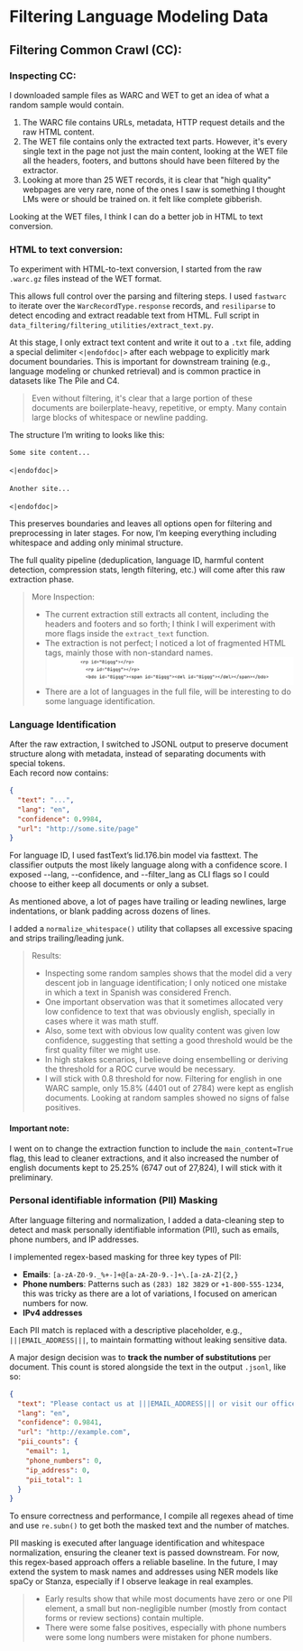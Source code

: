# Filtering Language Modeling Data

## Filtering Common Crawl (CC):

### Inspecting CC:

I downloaded sample files as WARC and WET to get an idea of what a random 
sample would contain.

1. The WARC file contains URLs, metadata, HTTP request details and the 
raw HTML content.
2. The WET file contains only the extracted text parts. However, it's every single text in the page
not just the main content, looking at the WET file all the headers, footers, and buttons should have been 
filtered by the extractor.
3. Looking at more than 25 WET records, it is clear that "high quality" webpages 
are very rare, none of the ones I saw is something I thought LMs were or should be trained on.
it felt like complete gibberish.

Looking at the WET files, I think I can do a better job in HTML to text conversion.

### HTML to text conversion:

To experiment with HTML-to-text conversion, I started from the raw `.warc.gz` files instead of the WET format. 

This allows full control over the parsing and filtering steps. 
I used `fastwarc` to iterate over the `WarcRecordType.response` records, 
and `resiliparse` to detect encoding and extract readable text from HTML.
Full script in `data_filtering/filtering_utilities/extract_text.py`.

At this stage, I only extract text content and write it out to a `.txt` file, 
adding a special delimiter `<|endofdoc|>` after each webpage to explicitly mark document boundaries. 
This is important for downstream training (e.g., language modeling or chunked retrieval) 
and is common practice in datasets like The Pile and C4. 

> Even without filtering, it's clear that a large portion of these documents are boilerplate-heavy, repetitive, or empty. 
Many contain large blocks of whitespace or newline padding. 

The structure I’m writing to looks like this:

```
Some site content...

<|endofdoc|>

Another site...

<|endofdoc|>
```

This preserves boundaries and leaves all options open for filtering and preprocessing in later stages. 
For now, I’m keeping everything including whitespace and adding only minimal structure. 

The full quality pipeline
(deduplication, language ID, harmful content detection, compression stats, length filtering, etc.) 
will come after this raw extraction phase.

> More Inspection:
> + The current extraction still extracts all content, including the headers and footers and so forth; I think I will experiment with more flags inside the `extract_text` function.
> + The extraction is not perfect; I noticed a lot of fragmented HTML tags, mainly those with non-standard names. ![img.png](writeup_assets/html_conversion_tags_failure.png)
> + There are a lot of languages in the full file, will be interesting to do some language identification.

### Language Identification

After the raw extraction, I switched to JSONL output to preserve document structure along with metadata, instead of 
separating documents with special tokens.  
Each record now contains:

```json
{
  "text": "...",
  "lang": "en",
  "confidence": 0.9984,
  "url": "http://some.site/page"
}
```
For language ID, I used fastText’s lid.176.bin model via fasttext.
The classifier outputs the most likely language along with a confidence score.
I exposed --lang, --confidence, and --filter_lang as CLI flags so I could choose to either keep all documents or only a subset.

As mentioned above, a lot of pages have trailing or leading newlines, large indentations, or blank padding across dozens of lines.

I added a `normalize_whitespace()` utility that collapses all excessive spacing and strips trailing/leading junk.

> Results:
> + Inspecting some random samples shows that the model did a very descent job in language identification; I only noticed one mistake in which a text in Spanish was considered 
> French.
> + One important observation was that it sometimes allocated very low confidence to text that was obviously english, specially in cases where it was math stuff.
> + Also, some text with obvious low quality content was given low confidence, suggesting that setting a good threshold would be the first quality filter we might use.
> + In high stakes scenarios, I believe doing ensembelling or deriving the threshold for a ROC curve would be necessary. 
> + I will stick with 0.8 threshold for now. Filtering for english in one WARC sample, only 15.8% (4401 out of 2784) were kept
> as english documents. Looking at random samples showed no signs of false positives.

#### Important note:

I went on to change the extraction function to include the `main_content=True` flag, this lead to cleaner extractions, and it also increased 
the number of english documents kept to 25.25% (6747 out of 27,824), I will stick with it preliminary.

### Personal identifiable information (PII) Masking

After language filtering and normalization, I added a data-cleaning step to detect and mask personally identifiable information (PII),
such as emails, phone numbers, and IP addresses. 

I implemented regex-based masking for three key types of PII:

- **Emails**: `[a-zA-Z0-9._%+-]+@[a-zA-Z0-9.-]+\.[a-zA-Z]{2,}`
- **Phone numbers**: Patterns such as `(283) 182 3829` or `+1-800-555-1234`, this was tricky as there are a lot of variations, I focused on american numbers for now.
- **IPv4 addresses**

Each PII match is replaced with a descriptive placeholder, e.g., `|||EMAIL_ADDRESS|||`, to maintain formatting without leaking sensitive data.

A major design decision was to **track the number of substitutions** per document. 
This count is stored alongside the text in the output `.jsonl`, like so:

```json
{
  "text": "Please contact us at |||EMAIL_ADDRESS||| or visit our office.",
  "lang": "en",
  "confidence": 0.9841,
  "url": "http://example.com",
  "pii_counts": {
    "email": 1,
    "phone_numbers": 0,
    "ip_address": 0,
    "pii_total": 1
  }
}
```

To ensure correctness and performance, I compile all regexes ahead of time and use `re.subn()` 
to get both the masked text and the number of matches. 


PII masking is executed after language identification and whitespace normalization, ensuring the cleaner text is passed downstream. 
For now, this regex-based approach offers a reliable baseline. In the future, I may extend the system to mask names and addresses using NER models like spaCy or Stanza, 
especially if I observe leakage in real examples.

> + Early results show that while most documents have zero or one PII element, a small but non-negligible number (mostly from contact forms or review sections) 
> contain multiple.
> + There were some false positives, especially with phone numbers were some long numbers were mistaken for phone numbers.

